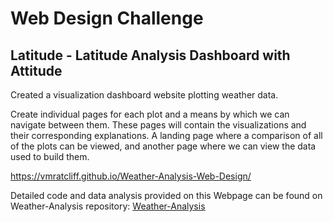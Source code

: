 # Web Design Challenge

## Latitude - Latitude Analysis Dashboard with Attitude

Created a visualization dashboard website plotting weather data.

Create individual pages for each plot and a means by which we can navigate between them. These pages will contain the visualizations and their corresponding explanations. A landing page where a comparison of all of the plots can be viewed, and another page where we can view the data used to build them.

https://vmratcliff.github.io/Weather-Analysis-Web-Design/

Detailed code and data analysis provided on this Webpage can be found on Weather-Analysis repository: [Weather-Analysis](https://github.com/vmratcliff/Weather-Analysis)
